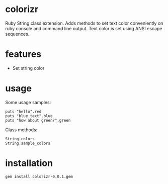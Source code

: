 # colorizr

Ruby String class extension. Adds methods to set text color conveniently on ruby console and command line output.
Text color is set using ANSI escape sequences.

# features

* Set string color

# usage

Some usage samples:


```
puts "hello".red
puts "blue text".blue
puts "how about green?".green
```

Class methods:

```
String.colors
String.sample_colors
```

# installation

```
gem install colorizr-0.0.1.gem
```